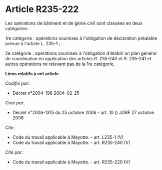 # Article R235-222

Les opérations de bâtiment et de génie civil sont classées en deux catégories : 

1re catégorie : opérations soumises à l'obligation de déclaration préalable prévue à l'article L. 235-1 ; 

2e catégorie : opérations soumises à l'obligation d'établir un plan général de coordination en application des articles R.
235-240 et R. 235-241 et autres opérations ne relevant pas de la 1re catégorie.

**Liens relatifs à cet article**

_Codifié par_:

  - Décret n°2004-196 2004-02-25

_Créé par_:

  - Décret n°2006-1315 du 25 octobre 2006 - art. 10 () JORF 27 octobre 2006

_Cite_:

  - Code du travail applicable à Mayotte. - art. L235-1 (V)
  - Code du travail applicable à Mayotte. - art. R235-240 (V)

_Cité par_:

  - Code du travail applicable à Mayotte. - art. R235-220 (V)
